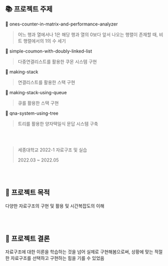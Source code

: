 ## :books: 프로젝트 주제

📌 ones-counter-in-matrix-and-performance-analyzer

> 어느 행과 열에서나 1은 해당 행과 열의 0보다 앞서 나오는 행렬이 존재할 때, 비트 행렬에서의 1의 수 세기

📌 simple-coumon-with-doubly-linked-list

> 다중연결리스트를 활용한 쿠몬 시스템 구현

📌 making-stack

> 연결리스트를 활용한 스택 구현

📌 making-stack-using-queue

> 큐를 활용한 스택 구현

📌 qna-system-using-tree

> 트리를 활용한 양자택일식 문답 시스템 구축

<br/><br/>

> 세종대학교 2022-1 자료구조 및 실습
>
> 2022.03 ~ 2022.05

<br/><br/>



## :star2: 프로젝트 목적

다양한 자료구조의 구현 및 활용 및 시간복잡도의 이해

<br/><br/>

## :star2: 프로젝트 결론

자료구조에 대한 이론을 학습하는 것을 넘어 실제로 구현해봄으로써, 상황에 맞는 적절한 자료구조를 선택하고 구현하는 힘을 기를 수 있었음
